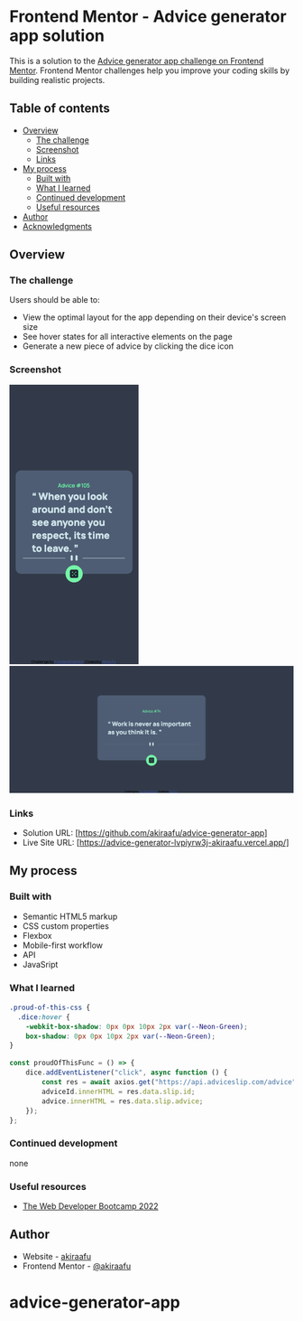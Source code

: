 # Frontend Mentor - Advice generator app solution

This is a solution to the [Advice generator app challenge on Frontend Mentor](https://www.frontendmentor.io/challenges/advice-generator-app-QdUG-13db). Frontend Mentor challenges help you improve your coding skills by building realistic projects.

## Table of contents

-   [Overview](#overview)
    -   [The challenge](#the-challenge)
    -   [Screenshot](#screenshot)
    -   [Links](#links)
-   [My process](#my-process)
    -   [Built with](#built-with)
    -   [What I learned](#what-i-learned)
    -   [Continued development](#continued-development)
    -   [Useful resources](#useful-resources)
-   [Author](#author)
-   [Acknowledgments](#acknowledgments)

## Overview

### The challenge

Users should be able to:

-   View the optimal layout for the app depending on their device's screen size
-   See hover states for all interactive elements on the page
-   Generate a new piece of advice by clicking the dice icon

### Screenshot

![](./mobile.png)
![](./desktop.png)

### Links

-   Solution URL: [https://github.com/akiraafu/advice-generator-app]
-   Live Site URL: [https://advice-generator-lvpiyrw3j-akiraafu.vercel.app/]

## My process

### Built with

-   Semantic HTML5 markup
-   CSS custom properties
-   Flexbox
-   Mobile-first workflow
-   API
-   JavaSript

### What I learned

```css
.proud-of-this-css {
  .dice:hover {
    -webkit-box-shadow: 0px 0px 10px 2px var(--Neon-Green);
    box-shadow: 0px 0px 10px 2px var(--Neon-Green);
}

```

```js
const proudOfThisFunc = () => {
    dice.addEventListener("click", async function () {
        const res = await axios.get("https://api.adviceslip.com/advice");
        adviceId.innerHTML = res.data.slip.id;
        advice.innerHTML = res.data.slip.advice;
    });
};
```

### Continued development

none

### Useful resources

-   [The Web Developer Bootcamp 2022](https://udemy.com/course/the-web-developer-bootcamp)

## Author

-   Website - [akiraafu](https://github.com/akiraafu)
-   Frontend Mentor - [@akiraafu](https://www.frontendmentor.io/profile/akiraafu)
# advice-generator-app
